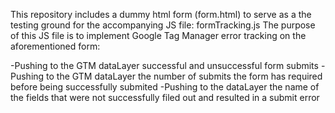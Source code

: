 This repository includes a dummy html form (form.html) to serve as a the testing ground for the accompanying JS file: formTracking.js The purpose of this JS file is to implement Google Tag Manager error tracking on the aforementioned form:

-Pushing to the GTM dataLayer successful and unsuccessful form submits
-Pushing to the GTM dataLayer the number of submits the form has required before being successfully submited
-Pushing to the dataLayer the name of the fields that were not successfully filed out and resulted in a submit error